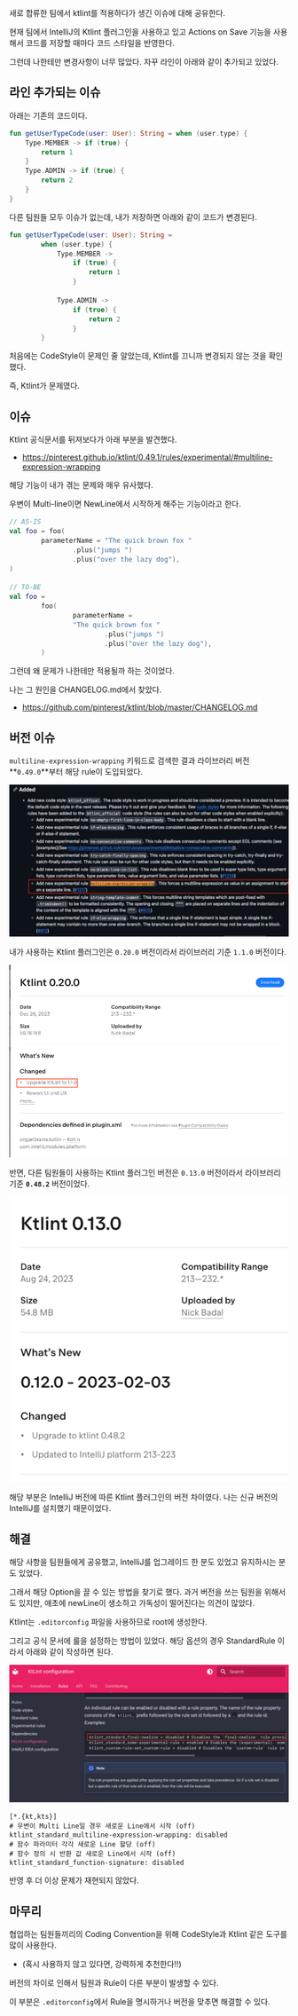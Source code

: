 새로 합류한 팀에서 ktlint를 적용하다가 생긴 이슈에 대해 공유한다.

현재 팀에서 IntelliJ의 Ktlint 플러그인을 사용하고 있고 Actions on Save 기능을 사용해서 코드를 저장할 때마다 코드 스타일을 반영한다.

그런데 나한테만 변경사항이 너무 많았다. 자꾸 라인이 아래와 같이 추가되고 있었다.

## 라인 추가되는 이슈

아래는 기존의 코드이다.

```kotlin
fun getUserTypeCode(user: User): String = when (user.type) {
    Type.MEMBER -> if (true) { 
        return 1
    }
    Type.ADMIN -> if (true) {
        return 2
    }
}
```

다른 팀원들 모두 이슈가 없는데, 내가 저장하면 아래와 같이 코드가 변경된다.

```kotlin
fun getUserTypeCode(user: User): String =
        when (user.type) {
            Type.MEMBER ->
                if (true) {
                    return 1
                }

            Type.ADMIN ->
                if (true) {
                    return 2
                }
        }
```

처음에는 CodeStyle이 문제인 줄 알았는데, Ktlint를 끄니까 변경되지 않는 것을 확인했다.

즉, Ktlint가 문제였다.

## 이슈

Ktlint 공식문서를 뒤져보다가 아래 부분을 발견했다.
- https://pinterest.github.io/ktlint/0.49.1/rules/experimental/#multiline-expression-wrapping

해당 기능이 내가 겪는 문제와 매우 유사했다.

우변이 Multi-line이면 NewLine에서 시작하게 해주는 기능이라고 한다.

```kotlin
// AS-IS
val foo = foo(
        parameterName = "The quick brown fox "
                .plus("jumps ")
                .plus("over the lazy dog"),
)

// TO-BE
val foo =
        foo(
                parameterName =
                "The quick brown fox "
                        .plus("jumps ")
                        .plus("over the lazy dog"),
        )
```

그런데 왜 문제가 나한테만 적용될까 하는 것이었다.

나는 그 원인을 CHANGELOG.md에서 찾았다.
- https://github.com/pinterest/ktlint/blob/master/CHANGELOG.md

## 버전 이슈

`multiline-expression-wrapping` 키워드로 검색한 결과 라이브러리 버전 **`0.49.0`**부터 해당 rule이 도입되었다.

![img.png](images/img.png)

내가 사용하는 Ktlint 플러그인은 `0.20.0` 버전이라서 라이브러리 기준 `1.1.0` 버전이다.

![img_1.png](images/img_1.png)

반면, 다른 팀원들이 사용하는 Ktlint 플러그인 버전은 `0.13.0` 버전이라서 라이브러리 기준 **`0.48.2`** 버전이었다.

![img_2.png](images/img_2.png)

해당 부분은 IntelliJ 버전에 따른 Ktlint 플러그인의 버전 차이였다. 나는 신규 버전의 IntelliJ를 설치했기 때문이었다.

## 해결

해당 사항을 팀원들에게 공유했고, IntelliJ를 업그레이드 한 분도 있었고 유지하시는 분도 있었다.

그래서 해당 Option을 끌 수 있는 방법을 찾기로 했다.
과거 버전을 쓰는 팀원을 위해서도 있지만, 애초에 newLine이 생소하고 가독성이 떨어진다는 의견이 많았다.

Ktlint는 `.editorconfig` 파일을 사용하므로 root에 생성한다.

그리고 공식 문서에 룰을 설정하는 방법이 있었다. 해당 옵션의 경우 StandardRule 이라서 아래와 같이 작성하면 된다. 

![img_3.png](images/img_3.png)

```
[*.{kt,kts}]
# 우변이 Multi Line일 경우 새로운 Line에서 시작 (off)
ktlint_standard_multiline-expression-wrapping: disabled
# 함수 파라미터 각각 새로운 Line 할당 (off)
# 함수 정의 시 반환 값 새로운 Line에서 시작 (off)
ktlint_standard_function-signature: disabled
```

반영 후 더 이상 문제가 재현되지 않았다.

## 마무리

협업하는 팀원들끼리의 Coding Convention을 위해 CodeStyle과 Ktlint 같은 도구를 많이 사용한다.
- (혹시 사용하지 않고 있다면, 강력하게 추천한다!!)

버전의 차이로 인해서 팀원과 Rule이 다른 부분이 발생할 수 있다.

이 부분은 `.editorconfig`에서 Rule을 명시하거나 버전을 맞추면 해결할 수 있다.
